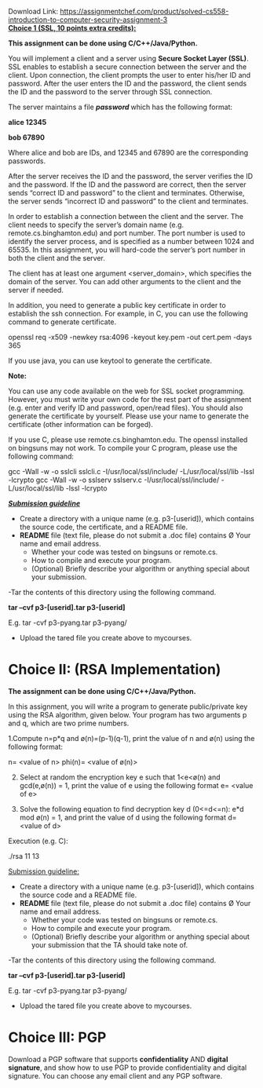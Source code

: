 Download Link: https://assignmentchef.com/product/solved-cs558-introduction-to-computer-security-assignment-3
<br>
<strong><u>Choice 1 (SSL, 10 points extra credits):</u></strong>

<strong> </strong>

<strong>This assignment can be done using C/C++/Java/Python. </strong>




You will implement a client and a server using <strong>Secure Socket Layer (SSL)</strong>.  SSL enables to establish a secure connection between the server and the client.  Upon connection, the client prompts the user to enter his/her ID and password.  After the user enters the ID and the password, the client sends the ID and the password to the server through SSL connection.  <strong> </strong>




The server maintains a file <strong><em>password</em> </strong>which has the following format:

<strong>alice 12345 </strong>

<strong>       bob   67890  </strong>

<strong> </strong>

Where alice and bob are IDs, and 12345 and 67890 are the corresponding passwords.

<strong> </strong>

After the server receives the ID and the password, the server verifies the ID and the password.  If the ID and the password are correct, then the server sends “correct ID and password” to the client and terminates. Otherwise, the server sends “incorrect ID and password” to the client and terminates.

In order to establish a connection between the client and the server. The client needs to specify the server’s domain name (e.g. remote.cs.binghamton.edu) and port number.  The port number is used to identify the server process, and is specified as a number between 1024 and 65535. In this assignment, you will hard-code the server’s port number in both the client and the server.

The client has at least one argument &lt;server_domain&gt;, which specifies the domain of the server. You can add other arguments to the client and the server if needed.

In addition, you need to generate a public key certificate in order to establish the ssh connection.  For example, in C, you can use the following command to generate certificate.

openssl req -x509 -newkey rsa:4096 -keyout key.pem -out cert.pem -days 365

If you use java, you can use keytool to generate the certificate.

<strong>Note:  </strong>




You can use any code available on the web for SSL socket programming. However, you must write your own code for the rest part of the assignment (e.g. enter and verify ID and password, open/read files).   You should also generate the certificate by yourself.  Please use your name to generate the certificate (other information can be forged).

<strong> </strong>

If you use C, please use remote.cs.binghamton.edu.  The openssl installed on bingsuns may not work. To compile your C program, please use the following command:

<strong> </strong>

gcc -Wall -w -o sslcli sslcli.c -I/usr/local/ssl/include/ -L/usr/local/ssl/lib -lssl -lcrypto gcc -Wall -w -o sslserv sslserv.c -I/usr/local/ssl/include/ -L/usr/local/ssl/lib -lssl -lcrypto




<strong><em><u>Submission guideline</u></em></strong>




<ul>

 <li>Create a directory with a unique name (e.g. p3-[userid]), which contains the source code, the certificate, and a README file.</li>

 <li><strong>README </strong>file (text file, please do not submit a .doc file) contains Ø Your name and email address.

  <ul>

   <li>Whether your code was tested on bingsuns or remote.cs.</li>

   <li>How to compile and execute your program.</li>

   <li>(Optional) Briefly describe your algorithm or anything special about your submission.</li>

  </ul></li>

</ul>

-Tar the contents of this directory using the following command.

<strong>tar –cvf p3-[userid].tar p3-[userid]</strong>

E.g. tar -cvf p3-pyang.tar p3-pyang/

<ul>

 <li>Upload the tared file you create above to mycourses.</li>

</ul>

<strong> </strong>

<h1>Choice II: (RSA Implementation)</h1>

<strong><em> </em></strong>

<strong>The assignment can be done using C/C++/Java/Python. </strong>

<strong><em> </em></strong>

In this assignment, you will write a program to generate public/private key using the RSA algorithm, given below.  Your program has two arguments p and q, which are two prime numbers.




1.Compute n=p*q and ø(n)=(p-1)(q-1), print the value of n and ø(n) using the following format:

n= &lt;value of n&gt; phi(n)= &lt;value of ø(n)&gt;




<ol start="2">

 <li>Select at random the encryption key e such that 1&lt;e&lt;ø(n) and gcd(e,ø(n)) = 1, print the value of e using the following format e= &lt;value of e&gt;</li>

</ol>




<ol start="3">

 <li>Solve the following equation to find decryption key d (0&lt;=d&lt;=n): e*d mod ø(n) = 1, and print the value of d using the following format d= &lt;value of d&gt;</li>

</ol>




Execution (e.g. C):




./rsa 11 13

<strong> </strong>

<u>Submission guideline:</u>




<ul>

 <li>Create a directory with a unique name (e.g. p3-[userid]), which contains the source code and a README file.</li>

 <li><strong>README </strong>file (text file, please do not submit a .doc file) contains Ø Your name and email address.

  <ul>

   <li>Whether your code was tested on bingsuns or remote.cs.</li>

   <li>How to compile and execute your program.</li>

   <li>(Optional) Briefly describe your algorithm or anything special about your submission that the TA should take note of.</li>

  </ul></li>

</ul>

-Tar the contents of this directory using the following command.

<strong>tar –cvf p3-[userid].tar p3-[userid]</strong>

E.g. tar -cvf p3-pyang.tar p3-pyang/

<ul>

 <li>Upload the tared file you create above to mycourses.</li>

</ul>

<strong> </strong>

<h1>Choice III: PGP</h1>

<strong> </strong>

Download a PGP software that supports <strong>confidentiality</strong> AND <strong>digital signature</strong>, and show how to use PGP to provide confidentiality and digital signature.  You can choose any email client and any PGP software.


